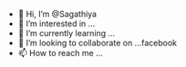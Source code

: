 - 👋 Hi, I’m @Sagathiya
- 👀 I’m interested in ...
- 🌱 I’m currently learning ...
- 💞️ I’m looking to collaborate on ...facebook
- 📫 How to reach me ...

<!---
Sagathiya/Sagathiya is a ✨ special ✨ repository because its `README.md` (this file) appears on your GitHub profile.
You can click the Preview link to take a look at your changes.
--->
